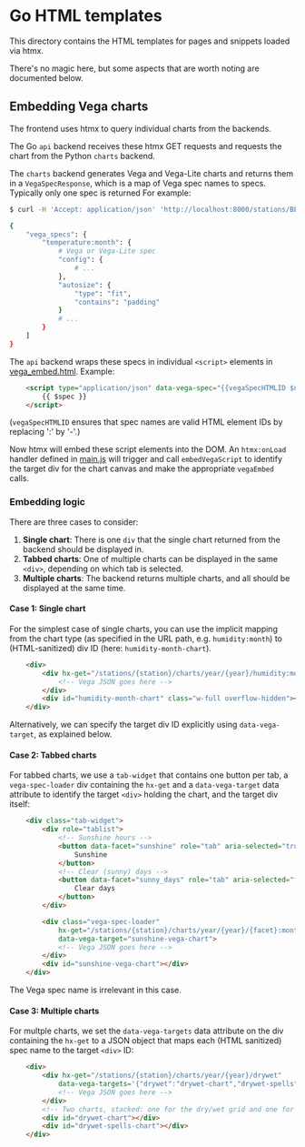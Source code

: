 # Go HTML templates

This directory contains the HTML templates for pages and snippets loaded via htmx.

There's no magic here, but some aspects that are worth noting are documented below.

## Embedding Vega charts

The frontend uses htmx to query individual charts from the backends.

The Go `api` backend receives these htmx GET requests and requests the chart from
the Python `charts` backend.

The `charts` backend generates Vega and Vega-Lite charts and returns them in a `VegaSpecResponse`,
which is a map of Vega spec names to specs. Typically only one spec is returned For example:

```bash
$ curl -H 'Accept: application/json' 'http://localhost:8000/stations/BER/charts/year/2020/temperature:month'

{
    "vega_specs": {
        "temperature:month": {
            # Vega or Vega-Lite spec
            "config": {
                # ...
            },
            "autosize": {
                "type": "fit",
                "contains": "padding"
            }
            # ...
        }
    ]
}
```

The `api` backend wraps these specs in individual `<script>` elements in [vega_embed.html](./vega_embed.html).
Example:

```html
    <script type="application/json" data-vega-spec="{{vegaSpecHTMLID $name}}">
        {{ $spec }}
    </script>
```

(`vegaSpecHTMLID` ensures that spec names are valid HTML element IDs by replacing ':' by '-'.)

Now htmx will embed these script elements into the DOM. An `htmx:onLoad` handler defined
in [main.js](../web/main.js) will trigger and call `embedVegaScript` to identify the target
div for the chart canvas and make the appropriate `vegaEmbed` calls.

### Embedding logic

There are three cases to consider:

1. **Single chart**: There is one `div` that the single chart returned from the backend should
   be displayed in.
2. **Tabbed charts**: One of multiple charts can be displayed in the same `<div>`,
   depending on which tab is selected.
3. **Multiple charts**: The backend returns multiple charts, and all should be displayed
   at the same time.

#### Case 1: Single chart

For the simplest case of single charts, you can use the implicit mapping from
the chart type (as specified in the URL path, e.g. `humidity:month`)
to (HTML-sanitized) div ID (here: `humidity-month-chart`).

```html
    <div>
        <div hx-get="/stations/{station}/charts/year/{year}/humidity:month">
            <!-- Vega JSON goes here -->
        </div>
        <div id="humidity-month-chart" class="w-full overflow-hidden"></div>
    </div>
```

Alternatively, we can specify the target div ID explicitly using `data-vega-target`, as explained below.

#### Case 2: Tabbed charts

For tabbed charts, we use a `tab-widget` that contains one button per tab,
a `vega-spec-loader` div containing the `hx-get` and
a `data-vega-target` data attribute to identify the target `<div>` holding the
chart, and the target div itself:

```html
    <div class="tab-widget">
        <div role="tablist">
            <!-- Sunshine hours -->
            <button data-facet="sunshine" role="tab" aria-selected="true">
                Sunshine
            </button>
            <!-- Clear (sunny) days -->
            <button data-facet="sunny_days" role="tab" aria-selected="false">
                Clear days
            </button>
        </div>

        <div class="vega-spec-loader" 
            hx-get="/stations/{station}/charts/year/{year}/{facet}:month" hx-ext="path-params"
            data-vega-target="sunshine-vega-chart">
            <!-- Vega JSON goes here -->
        </div>
        <div id="sunshine-vega-chart"></div>
    </div>
```

The Vega spec name is irrelevant in this case.

#### Case 3: Multiple charts

For multple charts, we set the `data-vega-targets` data attribute on the div containing the
`hx-get` to a JSON object that maps each (HTML sanitized) spec name to the target `<div>` ID:

```html
    <div>
        <div hx-get="/stations/{station}/charts/year/{year}/drywet"
            data-vega-targets='{"drywet":"drywet-chart","drywet-spells":"drywet-spells-chart"}'>
            <!-- Vega JSON goes here -->
        </div>
        <!-- Two charts, stacked: one for the dry/wet grid and one for the dry/wet spell bars. -->
        <div id="drywet-chart"></div>
        <div id="drywet-spells-chart"></div>
    </div>
```
